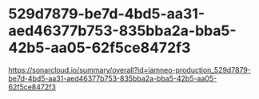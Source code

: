 # 529d7879-be7d-4bd5-aa31-aed46377b753-835bba2a-bba5-42b5-aa05-62f5ce8472f3
https://sonarcloud.io/summary/overall?id=iamneo-production_529d7879-be7d-4bd5-aa31-aed46377b753-835bba2a-bba5-42b5-aa05-62f5ce8472f3
